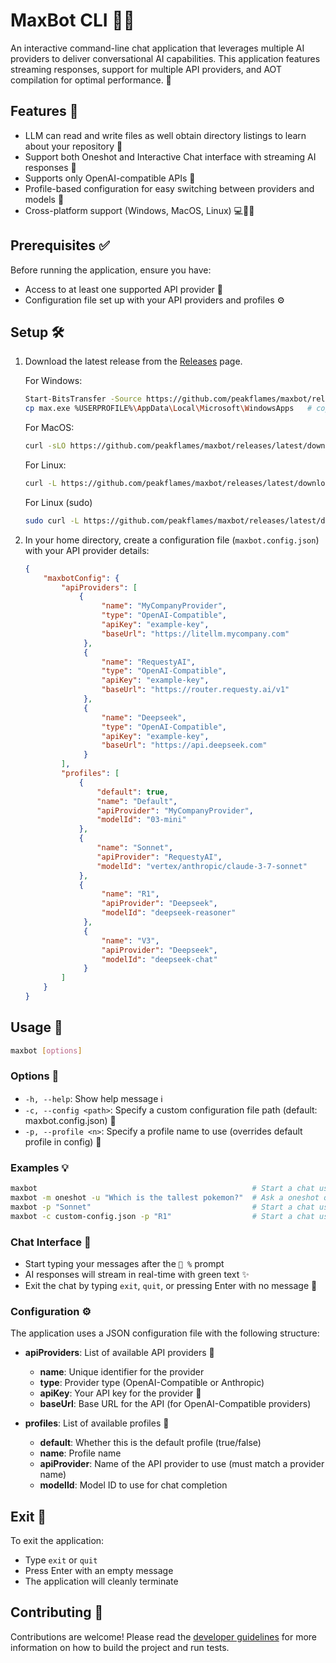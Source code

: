 # MaxBot CLI 🤖✨

An interactive command-line chat application that leverages multiple AI providers to deliver conversational AI capabilities. This application features streaming responses, support for multiple API providers, and AOT compilation for optimal performance. 🚀

## Features 🌟

- LLM can read and write files as well obtain directory listings to learn about your repository 📝
- Support both Oneshot and Interactive Chat interface with streaming AI responses 💬
- Supports only OpenAI-compatible APIs 🧠
- Profile-based configuration for easy switching between providers and models 🔄
- Cross-platform support (Windows, MacOS, Linux) 💻🍎🐧

## Prerequisites ✅

Before running the application, ensure you have:

- Access to at least one supported API provider 🔑
- Configuration file set up with your API providers and profiles ⚙️

## Setup 🛠️

1. Download the latest release from the [Releases](https://github.com/tschavey/MaxBot/releases) page.

   For Windows:

   ```sh
   Start-BitsTransfer -Source https://github.com/peakflames/maxbot/releases/latest/download/max-win-x64.exe -Destination max.exe;
   cp max.exe %USERPROFILE%\AppData\Local\Microsoft\WindowsApps   # copy the executable to a folder in your PATH.
   ```

    For MacOS:

    ```sh
    curl -sLO https://github.com/peakflames/maxbot/releases/latest/download/max-osx-x64 -o max && chmod +x max && cp max /usr/local/bin && rm ./max
    ```

    For Linux:

    ```sh
    curl -L https://github.com/peakflames/maxbot/releases/latest/download/max-linux-x64 -o max && chmod +x max && cp max /usr/local/bin && rm ./max
    ```
    For Linux (sudo)
    ```sh
    sudo curl -L https://github.com/peakflames/maxbot/releases/latest/download/max-linux-x64 -o max && sudo chmod +x max && sudo cp max /usr/local/bin && sudo rm ./max
    ```

1. In your home directory, create a configuration file (`maxbot.config.json`) with your API provider details:

   ```json
   {
       "maxbotConfig": {
           "apiProviders": [
               {
                    "name": "MyCompanyProvider",
                    "type": "OpenAI-Compatible",
                    "apiKey": "example-key",
                    "baseUrl": "https://litellm.mycompany.com"
                },
                {
                    "name": "RequestyAI",
                    "type": "OpenAI-Compatible",
                    "apiKey": "example-key",
                    "baseUrl": "https://router.requesty.ai/v1"
                },
                {
                    "name": "Deepseek",
                    "type": "OpenAI-Compatible",
                    "apiKey": "example-key",
                    "baseUrl": "https://api.deepseek.com"
                }
           ],
           "profiles": [
               {
                   "default": true,
                   "name": "Default",
                   "apiProvider": "MyCompanyProvider",
                   "modelId": "03-mini"
               },
               {
                   "name": "Sonnet",
                   "apiProvider": "RequestyAI",
                   "modelId": "vertex/anthropic/claude-3-7-sonnet"
               },
               {
                    "name": "R1",
                    "apiProvider": "Deepseek",
                    "modelId": "deepseek-reasoner"
                },
                {
                    "name": "V3",
                    "apiProvider": "Deepseek",
                    "modelId": "deepseek-chat"
                }
           ]
       }
   }
   ```

## Usage 📝

```bash
maxbot [options]
```

### Options 🔧

- `-h, --help`: Show help message ℹ️
- `-c, --config <path>`: Specify a custom configuration file path (default: maxbot.config.json) 📄
- `-p, --profile <n>`: Specify a profile name to use (overrides default profile in config) 👤

### Examples 💡

```bash
maxbot                                                # Start a chat using ~/maxbot.config.json and its default profile
maxbot -m oneshot -u "Which is the tallest pokemon?"  # Ask a oneshot question using ~/maxbot.config.json and its default profile
maxbot -p "Sonnet"                                    # Start a chat using local ./maxbot.config.json and the Sonnet profile
maxbot -c custom-config.json -p "R1"                  # Start a chat using custom-config.json and the R1 profile
```

### Chat Interface 💬

- Start typing your messages after the `🤖 %` prompt
- AI responses will stream in real-time with green text ✨
- Exit the chat by typing `exit`, `quit`, or pressing Enter with no message 👋

### Configuration ⚙️

The application uses a JSON configuration file with the following structure:

- **apiProviders**: List of available API providers 🏢
  - **name**: Unique identifier for the provider
  - **type**: Provider type (OpenAI-Compatible or Anthropic)
  - **apiKey**: Your API key for the provider 🔑
  - **baseUrl**: Base URL for the API (for OpenAI-Compatible providers)

- **profiles**: List of available profiles 👤
  - **default**: Whether this is the default profile (true/false)
  - **name**: Profile name
  - **apiProvider**: Name of the API provider to use (must match a provider name)
  - **modelId**: Model ID to use for chat completion

## Exit 👋

To exit the application:

- Type `exit` or `quit`
- Press Enter with an empty message
- The application will cleanly terminate

## Contributing 🤝

Contributions are welcome! Please read the [developer guidelines](.clinerules/developer_guidelines.md) for more information on how to build the project and run tests.
